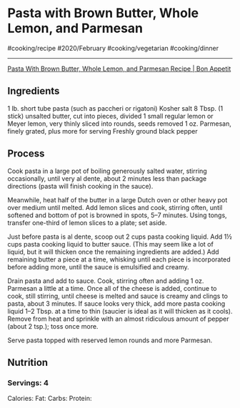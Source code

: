 # Pasta with Brown Butter, Whole Lemon, and Parmesan
#cooking/recipe #2020/February #cooking/vegetarian #cooking/dinner
- - - -
[Pasta With Brown Butter, Whole Lemon, and Parmesan Recipe | Bon Appetit](https://www.bonappetit.com/recipe/pasta-with-brown-butter-whole-lemon-and-parmesan)

## Ingredients
1 lb. short tube pasta (such as paccheri or rigatoni)
Kosher salt
8 Tbsp. (1 stick) unsalted butter, cut into pieces, divided
1 small regular lemon or Meyer lemon, very thinly sliced into rounds, seeds removed
1 oz. Parmesan, finely grated, plus more for serving
Freshly ground black pepper

## Process
Cook pasta in a large pot of boiling generously salted water, stirring occasionally, until very al dente, about 2 minutes less than package directions (pasta will finish cooking in the sauce).

Meanwhile, heat half of the butter in a large Dutch oven or other heavy pot over medium until melted. Add lemon slices and cook, stirring often, until softened and bottom of pot is browned in spots, 5–7 minutes. Using tongs, transfer one-third of lemon slices to a plate; set aside.

Just before pasta is al dente, scoop out 2 cups pasta cooking liquid. Add 1½ cups pasta cooking liquid to butter sauce. (This may seem like a lot of liquid, but it will thicken once the remaining ingredients are added.) Add remaining butter a piece at a time, whisking until each piece is incorporated before adding more, until the sauce is emulsified and creamy.

Drain pasta and add to sauce. Cook, stirring often and adding 1 oz. Parmesan a little at a time. Once all of the cheese is added, continue to cook, still stirring, until cheese is melted and sauce is creamy and clings to pasta, about 3 minutes. If sauce looks very thick, add more pasta cooking liquid 1–2 Tbsp. at a time to thin (saucier is ideal as it will thicken as it cools). Remove from heat and sprinkle with an almost ridiculous amount of pepper (about 2 tsp.); toss once more.

Serve pasta topped with reserved lemon rounds and more Parmesan.

## Nutrition
### Servings: 4
Calories: 
Fat: 
Carbs: 
Protein: 